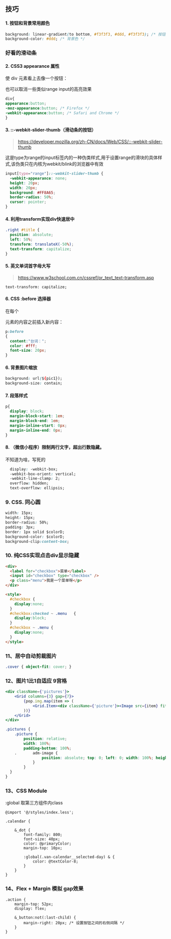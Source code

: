 ## 技巧

#### 1. 按钮和背景常用颜色

```css
background: linear-gradient(to bottom, #f3f3f3, #ddd, #f3f3f3); /* 按钮颜色 */
background-color: #ddd; /* 背景色 */
```

### 好看的滑动条

#### 2. CSS3 appearance 属性

使 div 元素看上去像一个按钮：

也可以取消一些类似range input的高亮效果

```css
div{
appearance:button;
-moz-appearance:button; /* Firefox */
-webkit-appearance:button; /* Safari and Chrome */
}

```

#### 3. ::-webkit-slider-thumb（滑动条的按钮）

> https://developer.mozilla.org/zh-CN/docs/Web/CSS/::-webkit-slider-thumb

这是type为range的input标签内的一种伪类样式,用于设置range的滑块的具体样式,该伪类只在内核为webkit/blink的浏览器中有效

```css
input[type="range"]::-webkit-slider-thumb {
  -webkit-appearance: none;
  height: 20px;
  width: 20px;
  background: #FF8A65;
  border-radius: 50%;
  cursor: pointer;
}
```

#### 4. 利用transform实现div快速居中

```css
.right #title {
  position: absolute;
  left: 50%;
  transform: translateX(-50%);
  text-transform: capitalize;
}
```

#### 5. 英文单词首字母大写

> https://www.w3school.com.cn/cssref/pr_text_text-transform.asp

```
text-transform: capitalize;
```

#### 6. CSS :before 选择器

在每个 <p> 元素的内容之前插入新内容：

```css
p:before
{ 
  content:"台词：";
  color: #fff;
  font-size: 20px;
}
```

#### 6. 背景图片缩放

```css
background: url(${pic1});
background-size: contain;
```

#### 7. 段落样式

```css
p{
  display: block;
  margin-block-start: 1em;
  margin-block-end: 1em;
  margin-inline-start: 0px;
  margin-inline-end: 0px;
}
```

#### 8. （微信小程序）限制两行文字，超出行数隐藏。

不知道为啥，写死的

```css
  display: -webkit-box;
  -webkit-box-orient: vertical;
  -webkit-line-clamp: 2;
  overflow: hidden;
  text-overflow: ellipsis;
```

### 9. CSS. 同心圆

```css
width: 15px;
height: 15px;
border-radius: 50%;
padding: 3px;
border: 1px solid $colorD;
background-color: $colorD;
background-clip:content-box;
```

### 10. 纯CSS实现点击div显示隐藏

```html
<div>
  <label for="checkbox">菜单</label>
  <input id="checkbox" type="checkbox" />
  <p class="menu">我是一个菜单呀</p>
</div>

<style>
  #checkbox {
    display:none;
  }
  #checkbox:checked ~ .menu   {
    display:block;
  }
  #checkbox ~ .menu {
    display:none;
  }
</style>
```

### 11、居中自动剪裁图片

```css
.cover { object-fit: cover; }
```

### 12、图片1比1自适应 9宫格

```jsx
<div className={'pictures'}>
	<Grid columns={3} gap={7}>
		{pop.img.map(item => (
			<Grid.Item><div className={'picture'}><Image src={item} fit='fill' /></div></Grid.Item>
		))}
	</Grid>
</div>
```

```css
.pictures {
	.picture {
		position: relative;
		width: 100%;
		padding-bottom: 100%;
	.		adm-image {
				position: absolute; top: 0; left: 0; width: 100%; height: 100%;
			}
		}
  }
}
```

### 13、CSS Module

:global 取第三方组件内class

```less
@import '@/styles/index.less';

.calendar {

    &_dot {
        font-family: 800;
        font-size: 40px;
        color: @primaryColor;
        margin-top: 10px;

        :global(.van-calendar__selected-day) & {
            color: @textColor-8;
        }
    }
}
```

### 14、Flex + Margin 模拟 gap效果

```
.action {
    margin-top: 52px;
    display: flex;

    &_button:not(:last-child) {
        margin-right: 20px; /* 设置按钮之间的右侧间隔 */
    }
}
```

